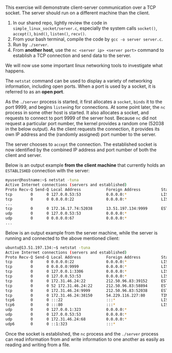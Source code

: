 This exercise will demonstrate client-server communication over a TCP socket. The server should run on a different machine than the client.
1. In our shared repo, lightly review the code in `simple_linux_socket/server.c`, especially the system calls `socket()`, `accept()`, `bind()`, `listen()`, `recv()`.
1. From your bash terminal, compile the code by `gcc -o server server.c`.
1. Run by `./server`.
1. From **another host**, use the `nc <server ip> <server port>` command to establish a TCP connection and send data to the server.

We will now use some important linux networking tools to investigate what happens.

The `netstat` command can be used to display a variety of networking information, including open ports. When a port is used by a socket, it is referred to as an **open port**.

As the `./server` process is started, it first allocates a `socket`, `binds` it to the port 9999, and begins `listen`ing for connections. At some point later, the `nc` process in some other host is started. It also allocates a socket, and requests to connect to port 9999 of the server host. Because `nc` did not request a particular port number, the kernel provides a random one (52038 in the below output). As the client requests the connection, it provides its own IP address and the (randomly assigned) port number to the server.

The server chooses to `accept` the connection. The established socket is now identified by the combined IP address and port number of both the client and server.

Below is an output example **from the client machine** that currently holds an `ESTABLISHED` connection with the server:
```bash
myuser@hostname:~$ netstat -tuna
Active Internet connections (servers and established)
Proto Recv-Q Send-Q Local Address           Foreign Address         State      
tcp        0      0 127.0.0.53:53           0.0.0.0:*               LISTEN     
tcp        0      0 0.0.0.0:22              0.0.0.0:*               LISTEN     
...
tcp        0      0 172.16.17.74:52038      13.51.197.134:9999      ESTABLISHED    <=====
udp        0      0 127.0.0.53:53           0.0.0.0:*                          
udp        0      0 0.0.0.0:67              0.0.0.0:*                          
...
```
Below is an output example from the server machine, while the server is running and connected to the above mentioned client:
```bash
ubuntu@13.51.197.134:~$ netstat -tuna
Active Internet connections (servers and established)
Proto Recv-Q Send-Q Local Address           Foreign Address         State      
tcp        0      0 0.0.0.0:22              0.0.0.0:*               LISTEN     
tcp        0      0 0.0.0.0:9999            0.0.0.0:*               LISTEN     
tcp        0      0 127.0.0.1:3306          0.0.0.0:*               LISTEN     
tcp        0      0 127.0.0.53:53           0.0.0.0:*               LISTEN     
tcp        0      0 172.31.46.24:22         212.50.96.83:39152      ESTABLISHED
tcp        0      0 52 172.31.46.24:22      212.50.96.83:58894      ESTABLISHED
tcp        0      0 172.31.46.24:9999       212.50.96.83:52038      ESTABLISHED     <=====
tcp        0      0 172.31.46.24:38150      54.229.116.227:80       TIME_WAIT  
tcp6       0      0 :::22                   :::*                    LISTEN     
tcp6       0      0 :::80                   :::*                    LISTEN     
udp        0      0 127.0.0.1:323           0.0.0.0:*                          
udp        0      0 127.0.0.53:53           0.0.0.0:*                          
udp        0      0 172.31.46.24:68         0.0.0.0:*                          
udp6       0      0 ::1:323                 :::*
```
Once the socket is established, the `nc` process and the `./server` process can read information from and write information to one another as easily as reading and writing from a file.